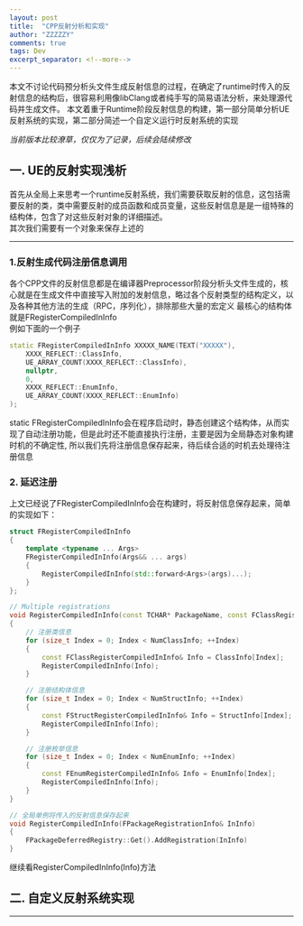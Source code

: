 ```yaml
---
layout: post
title:  "CPP反射分析和实现"
author: "ZZZZZY"
comments: true
tags: Dev
excerpt_separator: <!--more-->
---
```

本文不讨论代码预分析头文件生成反射信息的过程，在确定了runtime时传入的反射信息的结构后，很容易利用像libClang或者纯手写的简易语法分析，来处理源代码并生成文件。
本文着重于Runtime阶段反射信息的构建，第一部分简单分析UE反射系统的实现，第二部分简述一个自定义运行时反射系统的实现
<!--more-->

*当前版本比较潦草，仅仅为了记录，后续会陆续修改*

## 一. UE的反射实现浅析
首先从全局上来思考一个runtime反射系统，我们需要获取反射的信息，这包括需要反射的类，类中需要反射的成员函数和成员变量，这些反射信息是是一组特殊的结构体，包含了对这些反射对象的详细描述。  
其次我们需要有一个对象来保存上述的
****
### 1.反射生成代码注册信息调用
各个CPP文件的反射信息都是在编译器Preprocessor阶段分析头文件生成的，核心就是在生成文件中直接写入附加的发射信息，略过各个反射类型的结构定义，以及各种其他方法的生成（RPC，序列化），排除那些大量的宏定义 
最核心的结构体就是FRegisterCompiledInInfo  
例如下面的一个例子
```cpp
static FRegisterCompiledInInfo XXXXX_NAME(TEXT("XXXXX"),
    XXXX_REFLECT::ClassInfo, 
    UE_ARRAY_COUNT(XXXX_REFLECT::ClassInfo),
    nullptr, 
    0,
    XXXX_REFLECT::EnumInfo, 
    UE_ARRAY_COUNT(XXXX_REFLECT::EnumInfo)
);
```
static FRegisterCompiledInInfo会在程序启动时，静态创建这个结构体，从而实现了自动注册功能，但是此时还不能直接执行注册，主要是因为全局静态对象构建时机的不确定性, 所以我们先将注册信息保存起来，待后续合适的时机去处理待注册信息

### 2. 延迟注册
上文已经说了FRegisterCompiledInInfo会在构建时，将反射信息保存起来，简单的实现如下：
```cpp
struct FRegisterCompiledInInfo
{
	template <typename ... Args>
	FRegisterCompiledInInfo(Args&& ... args)
	{
		RegisterCompiledInInfo(std::forward<Args>(args)...);
	}
};

// Multiple registrations
void RegisterCompiledInInfo(const TCHAR* PackageName, const FClassRegisterCompiledInInfo* ClassInfo, size_t NumClassInfo, const FStructRegisterCompiledInInfo* StructInfo, size_t NumStructInfo, const FEnumRegisterCompiledInInfo* EnumInfo, size_t NumEnumInfo)
{
    // 注册类信息
	for (size_t Index = 0; Index < NumClassInfo; ++Index)
	{
		const FClassRegisterCompiledInInfo& Info = ClassInfo[Index];
		RegisterCompiledInInfo(Info);
	}

    // 注册结构体信息
	for (size_t Index = 0; Index < NumStructInfo; ++Index)
	{
		const FStructRegisterCompiledInInfo& Info = StructInfo[Index];
		RegisterCompiledInInfo(Info);
	}

    // 注册枚举信息
	for (size_t Index = 0; Index < NumEnumInfo; ++Index)
	{
		const FEnumRegisterCompiledInInfo& Info = EnumInfo[Index];
		RegisterCompiledInInfo(Info);
	}
}

// 全局单例将传入的反射信息保存起来
void RegisterCompiledInInfo(FPackageRegistrationInfo& InInfo)
{
    FPackageDeferredRegistry::Get().AddRegistration(InInfo)
}
```
继续看RegisterCompiledInInfo(Info)方法


## 二. 自定义反射系统实现
****